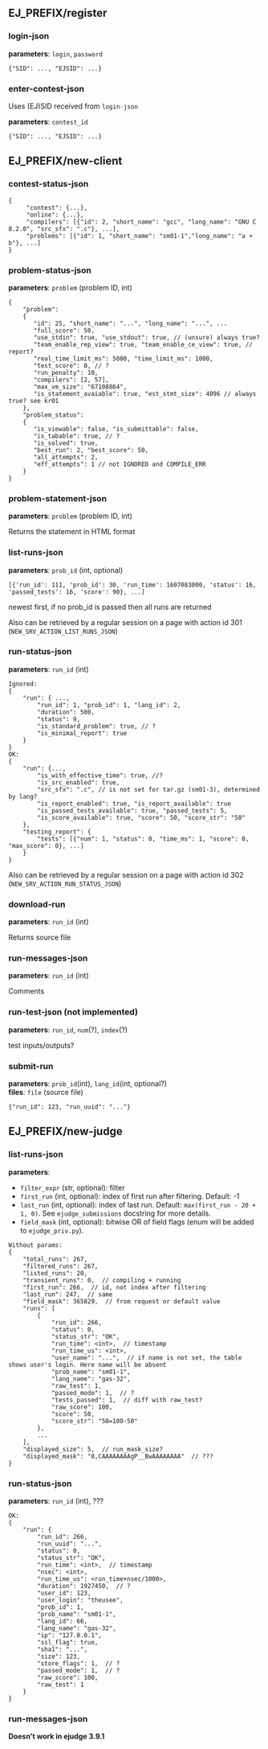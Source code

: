 ## EJ\_PREFIX/register

### login-json
**parameters**: `login`, `password`
```
{"SID": ..., "EJSID": ...}
```

### enter-contest-json
Uses (EJ)SID received from `login-json`

**parameters**: `contest_id`
```
{"SID": ..., "EJSID": ...}
```

## EJ\_PREFIX/new-client

### contest-status-json
```
{
     "contest": {...},
     "online": {...},
     "compilers": [{"id": 2, "short_name": "gcc", "long_name": "GNU C 8.2.0", "src_sfx": ".c"}, ...],
     "problems": [{"id": 1, "short_name": "sm01-1","long_name": "a + b"}, ...]
}
```

### problem-status-json
**parameters**: `problem` (problem ID, int)
```
{
    "problem":
    {
       "id": 25, "short_name": "...", "long_name": "...", ...
       "full_score": 50,
       "use_stdin": true, "use_stdout": true, // (unsure) always true?
       "team_enable_rep_view": true, "team_enable_ce_view": true, // report?
       "real_time_limit_ms": 5000, "time_limit_ms": 1000,
       "test_score": 0, // ?
       "run_penalty": 10,
       "compilers": [2, 57],
       "max_vm_size": "67108864",
       "is_statement_avaiable": true, "est_stmt_size": 4096 // always true? see kr01
    },
    "problem_status":
    {
       "is_viewable": false, "is_submittable": false,
       "is_tabable": true, // ?
       "is_solved": true,
       "best_run": 2, "best_score": 50,
       "all_attempts": 2,
       "eff_attempts": 1 // not IGNORED and COMPILE_ERR
    }
}
```

### problem-statement-json
**parameters**: `problem` (problem ID, int)

Returns the statement in HTML format

### list-runs-json
**parameters**: `prob_id` (int, optional)
```
[{'run_id': 111, 'prob_id': 30, 'run_time': 1607083000, 'status': 16, 'passed_tests': 16, 'score': 90}, ...]
```
newest first, if no prob\_id is passed then all runs are returned

Also can be retrieved by a regular session on a page with action id 301 (`NEW_SRV_ACTION_LIST_RUNS_JSON`)

### run-status-json
**parameters**: `run_id` (int)
```
Ignored:
{
    "run": { ...,
        "run_id": 1, "prob_id": 1, "lang_id": 2,
        "duration": 500,
        "status": 9,
        "is_standard_problem": true, // ?
        "is_minimal_report": true
    }
}
OK:
{
    "run": {...,
        "is_with_effective_time": true, //?
        "is_src_enabled": true,
        "src_sfx": ".c", // is not set for tar.gz (sm01-3), determined by lang?
        "is_report_enabled": true, "is_report_available": true
        "is_passed_tests_available": true, "passed_tests": 5,
        "is_score_available": true, "score": 50, "score_str": "50"
    },
    "testing_report": {
        "tests": [{"num": 1, "status": 0, "time_ms": 1, "score": 0, "max_score": 0}, ...]
    }
}
```

Also can be retrieved by a regular session on a page with action id 302 (`NEW_SRV_ACTION_RUN_STATUS_JSON`)

### download-run
**parameters**: `run_id` (int)

Returns source file

### run-messages-json
**parameters**: `run_id` (int)

Comments

### run-test-json (not implemented)
**parameters**: `run_id`, `num`(?), `index`(?)

test inputs/outputs?

### submit-run
**parameters**: `prob_id`(int), `lang_id`(int, optional?)\
**files**: `file` (source file)
```
{"run_id": 123, "run_uuid": "..."}
```

## EJ\_PREFIX/new-judge

### list-runs-json
**parameters**:
- `filter_expr` (str, optional): filter
- `first_run` (int, optional): index of first run after filtering. Default: -1
- `last_run` (int, optional): index of last run. Default: `max(first_run - 20 + 1, 0)`.
   See `ejudge_submissions` docstring for more details.
- `field_mask` (int, optional): bitwise OR of field flags (enum will be added to `ejudge_priv.py`).

```
Without params:
{
    "total_runs": 267,
    "filtered_runs": 267,
    "listed_runs": 20,
    "transient_runs": 0,  // compiling + running
    "first_run": 266,  // id, not index after filtering
    "last_run": 247,  // same
    "field_mask": 365829,  // from request or default value
    "runs": [
        {
            "run_id": 266,
            "status": 0,
            "status_str": "OK",
            "run_time": <int>,  // timestamp
            "run_time_us": <int>,
            "user_name": "...",  // if name is not set, the table shows user's login. Here name will be absent
            "prob_name": "sm01-1",
            "lang_name": "gas-32",
            "raw_test": 1,
            "passed_mode": 1,  // ?
            "tests_passed": 1,  // diff with raw_test?
            "raw_score": 100,
            "score": 50,
            "score_str": "50=100-50"
        },
        ...
    ],
    "displayed_size": 5,  // run_mask_size?
    "displayed_mask": "8,CAAAAAAAAgP__BwAAAAAAAA"  // ???
}
```

### run-status-json
**parameters**: `run_id` (int), ???
```
OK:
{
    "run": {
        "run_id": 266,
        "run_uuid": "...",
        "status": 0,
        "status_str": "OK",
        "run_time": <int>,  // timestamp
        "nsec": <int>,
        "run_time_us": <run_time+nsec/1000>,
        "duration": 1927450,  // ?
        "user_id": 123,
        "user_login": "theusee",
        "prob_id": 1,
        "prob_name": "sm01-1",
        "lang_id": 66,
        "lang_name": "gas-32",
        "ip": "127.0.0.1",
        "ssl_flag": true,
        "sha1": "...",
        "size": 123,
        "store_flags": 1,  // ?
        "passed_mode": 1,  // ?
        "raw_score": 100,
        "raw_test": 1
    }
}
```

### run-messages-json
**Doesn't work in ejudge 3.9.1**

